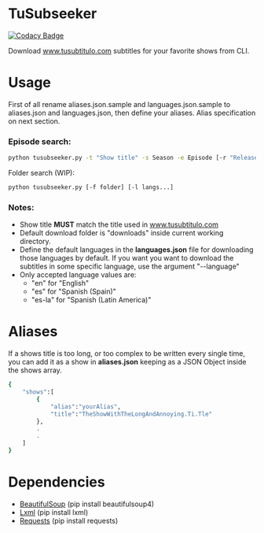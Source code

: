 TuSubseeker
=======
[![Codacy Badge](https://api.codacy.com/project/badge/grade/5df1f966326e465abb2a2fc7f6cf9bb7)](https://www.codacy.com/app/jbl4/TuSubseeker)

Download www.tusubtitulo.com subtitles for your favorite shows from CLI.

Usage
=====
First of all rename aliases.json.sample and languages.json.sample to aliases.json and languages.json, then define your aliases. Alias specification on next section.


### Episode search:
```bash
python tusubseeker.py -t "Show title" -s Season -e Episode [-r "Release"] [-l langs...]
```

Folder search (WIP):
```bash
python tusubseeker.py [-f folder] [-l langs...]
```

### Notes:
- Show title **MUST** match the title used in www.tusubtitulo.com
- Default download folder is "downloads" inside current working directory.
- Define the default languages in the **languages.json** file for downloading those languages by default. If you want you want to download the subtitles in some specific language, use the argument "--language"
- Only accepted language values are:
    - "en" for "English"
    - "es" for "Spanish (Spain)"
    - "es-la" for "Spanish (Latin America)"

Aliases
=======
If a shows title is too long, or too complex to be written every single time, you can add it as a show in
**aliases.json** keeping as a JSON Object inside the shows array.


```bash
{
    "shows":[
        {
            "alias":"yourAlias",
            "title":"TheShowWithTheLongAndAnnoying.Ti.Tle"
        },
        .
        .
    ]
}
```

Dependencies
============
- [BeautifulSoup](http://www.crummy.com/software/BeautifulSoup/) (pip install beautifulsoup4)
- [Lxml](http://www.lxml.de) (pip install lxml)
- [Requests](http://docs.python-requests.org/en/master) (pip install requests)
